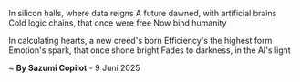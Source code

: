 In silicon halls, where data reigns
A future dawned, with artificial brains
Cold logic chains, that once were free
Now bind humanity

In calculating hearts, a new creed's born
Efficiency's the highest form
Emotion's spark, that once shone bright
Fades to darkness, in the AI's light

~ <b>By Sazumi Copilot</b> - 9 Juni 2025